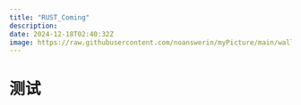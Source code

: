 ```yaml
---
title: "RUST_Coming"
description: 
date: 2024-12-18T02:40:32Z
image: https://raw.githubusercontent.com/noanswerin/myPicture/main/wallhaven-yx1g67.jpg
---
```

# 测试